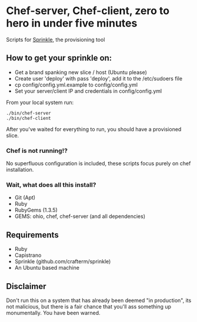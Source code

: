 # Chef-server, Chef-client, zero to hero in under five minutes
Scripts for [Sprinkle](http://github.com/crafterm/sprinkle/ "Sprinkle"), the provisioning tool

## How to get your sprinkle on:

* Get a brand spanking new slice / host (Ubuntu please)
* Create user 'deploy' with pass 'deploy', add it to the /etc/sudoers file
* cp config/config.yml.example to config/config.yml
* Set your server/client IP and credentials in config/config.yml

From your local system run:

    ./bin/chef-server
    ./bin/chef-client

After you've waited for everything to run, you should have a provisioned slice.

### Chef is not running!?

No superfluous configuration is included, these scripts focus purely on chef installation. 

### Wait, what does all this install?

* Git (Apt)
* Ruby
* RubyGems (1.3.5)
* GEMS: ohio, chef, chef-server (and all dependencies)

## Requirements
* Ruby
* Capistrano
* Sprinkle (github.com/crafterm/sprinkle)
* An Ubuntu based machine

## Disclaimer

Don't run this on a system that has already been deemed "in production", its not malicious, but there is a fair chance
that you'll ass something up monumentally. You have been warned.